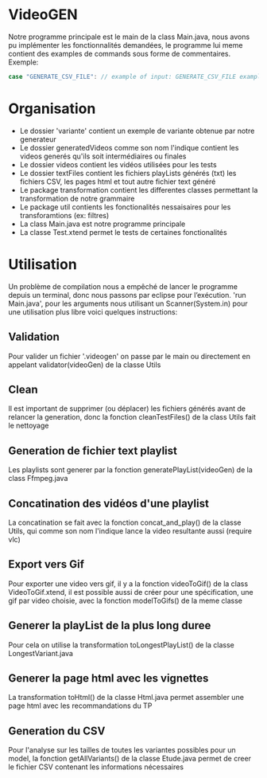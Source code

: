 
# VideoGEN
Notre programme principale est le main de la class Main.java, nous avons pu implémenter les fonctionnalités demandées, le programme lui meme contient des examples de commands sous forme de commentaires. Exemple: 
```java 
case "GENERATE_CSV_FILE": // example of input: GENERATE_CSV_FILE example2 
```

# Organisation
- Le dossier 'variante' contient un exemple de variante obtenue par notre generateur
- Le dossier generatedVideos comme son nom l'indique contient les videos generés qu'ils soit intermédiaires ou finales
- Le dossier videos contient les vidéos utilisées pour les tests
- Le dossier textFiles contient les fichiers playLists générés (txt) les fichiers CSV, les pages html et tout autre fichier text généré
- Le package transformation contient les differentes classes permettant la transformation de notre grammaire
- Le package util contients les fonctionalités nessaisaires pour les transforamtions (ex: filtres)
- La class Main.java est notre programme principale
- La classe Test.xtend permet le tests de certaines fonctionalités


# Utilisation

Un problème de compilation nous a empêché de lancer le programme depuis un terminal, donc nous passons par eclipse pour l’exécution.
'run Main.java', pour les arguments nous utilisant un Scanner(System.in)
pour une utilisation plus libre voici quelques instructions:

## Validation

Pour  valider un fichier '.videogen' on passe par le main ou directement en appelant validator(videoGen)  de la classe Utils

## Clean

Il est important de supprimer (ou déplacer) les fichiers générés avant de relancer la generation, donc la fonction cleanTestFiles() de la class Utils fait le nettoyage

## Generation de fichier text playlist

Les playlists sont generer par la fonction generatePlayList(videoGen) de la class Ffmpeg.java

## Concatination des vidéos d'une playlist

La concatination se fait avec la fonction concat_and_play() de la classe Utils, qui comme son nom l'indique lance la video resultante aussi (require vlc)

## Export vers Gif

Pour exporter une video vers gif, il y a la fonction videoToGif() de la class VideoToGif.xtend, il est possible aussi de créer pour une spécification, une gif par video choisie, avec la fonction modelToGifs() de la meme classe


## Generer la playList de la plus long duree
Pour cela on utilise la transformation toLongestPlayList() de la classe LongestVariant.java

## Generer la page html avec les vignettes
La transformation toHtml() de la classe Html.java permet assembler une page html avec les recommandations du TP

## Generation du CSV
Pour l'analyse sur les tailles de toutes les variantes possibles pour un model, la fonction getAllVariants() de la classe Etude.java permet de creer le fichier CSV contenant les informations nécessaires
